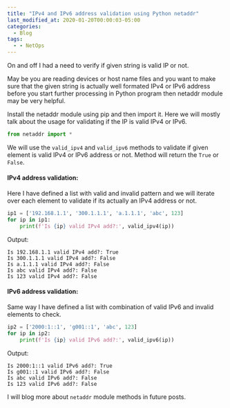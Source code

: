 ```yaml
---
title: "IPv4 and IPv6 address validation using Python netaddr"
last_modified_at: 2020-01-20T00:00:03-05:00
categories:
  - Blog
tags:
  - - NetOps
---
```


On and off I had a need to verify if given string is valid IP or not. 

May be you are reading devices or host name files and you want to make sure that the given string is actually well formated IPv4 or IPv6 address before you start further processing in Python program then netaddr module may be very helpful. 

Install the netaddr module using pip and then import it. Here we will mostly talk about the usage for validating if the IP is valid IPv4 or IPv6.

```python
from netaddr import *
```
We will use the ```valid_ipv4``` and ```valid_ipv6``` methods to validate if given element is valid IPv4 or IPv6 address or not. Method will return the ```True``` or ```False```.

#### IPv4 address validation:
Here I have defined a list with valid and invalid pattern and we will iterate over each element to validate if its actually an IPv4 address or not.
```python
ip1 = ['192.168.1.1', '300.1.1.1', 'a.1.1.1', 'abc', 123]
for ip in ip1:
    print(f'Is {ip} valid IPv4 add?:', valid_ipv4(ip))
```
Output:

```
Is 192.168.1.1 valid IPv4 add?: True
Is 300.1.1.1 valid IPv4 add?: False
Is a.1.1.1 valid IPv4 add?: False
Is abc valid IPv4 add?: False
Is 123 valid IPv4 add?: False
```

#### IPv6 address validation:
Same way I have defined a list with combination of valid IPv6 and invalid elements to check. 
```python
ip2 = ['2000:1::1', 'g001::1', 'abc', 123]
for ip in ip2:
    print(f'Is {ip} valid IPv6 add?:', valid_ipv6(ip))
```
Output:

```
Is 2000:1::1 valid IPv6 add?: True
Is g001::1 valid IPv6 add?: False
Is abc valid IPv6 add?: False
Is 123 valid IPv6 add?: False
```
I will blog more about ```netaddr``` module methods in future posts. 